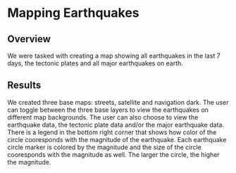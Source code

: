 # Mapping Earthquakes

## Overview
We were tasked with creating a map showing all earthquakes in the last 7 days, the tectonic plates and all major earthquakes on earth.
## Results
We created three base maps: streets, satellite and navigation dark. The user can toggle between the three base layers to view the earthquakes on different map backgrounds. The user can also choose to view the earthquake data, the tectonic plate data and/or the major earthquake data. There is a legend in the bottom right corner that shows how color of the circle cooresponds with the magnitude of the earthquake. Each earthquake circle marker is colored by the magnitude and the size of the circle cooresponds with the magnitude as well. The larger the circle, the higher the magnitude.